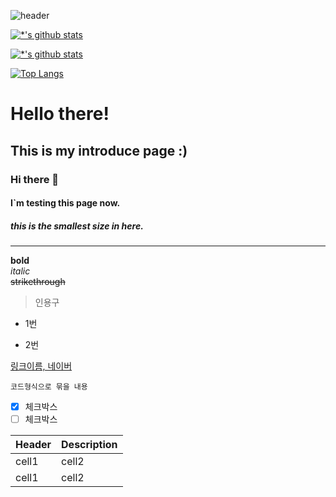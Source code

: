 ![header](https://capsule-render.vercel.app/api?type=wave&color=auto&height=300&section=header&text=깃허브%20특강&fontSize=90)

[![*'s github stats](https://github-readme-stats.vercel.app/api?username=chagok14)](https://github.com/chagok14)


[![*'s github stats](https://github-readme-stats.vercel.app/api?username=chagok14&show_icons=true&theme=radical)](https://github.com/chagok14)


[![Top Langs](https://github-readme-stats.vercel.app/api/top-langs/?username=chagok14)](https://github.com/chagok14/github-readme-stats)

# Hello there! 
## This is my introduce page :) 
### Hi there 👋
#### I`m testing this page now.
##### this is the smallest size in here.
--- 
**bold**<br>
*italic* <br>
~~strikethrough~~ <br> <!--다음줄 이라는 의미 <br> = enter-->
> 인용구 

- 1번 
* 2번 

[링크이름, 네이버](http://www.naver.com)


```
코드형식으로 묶을 내용
```

- [x] 체크박스
- [ ] 체크박스

|Header|Description|
|--|--|
|cell1|cell2|
|cell1|cell2|

<!--주석-->

<!--
**chagok14/chagok14** is a ✨ _special_ ✨ repository because its `README.md` (this file) appears on your GitHub profile.

Here are some ideas to get you started:

- 🔭 I’m currently working on ...
- 🌱 I’m currently learning ...
- 👯 I’m looking to collaborate on ...
- 🤔 I’m looking for help with ...
- 💬 Ask me about ...
- 📫 How to reach me: ...
- 😄 Pronouns: ...
- ⚡ Fun fact: ...
-->
